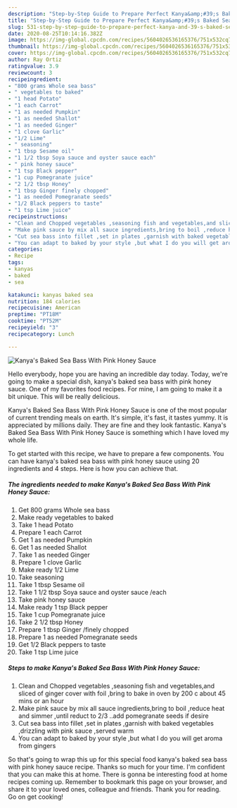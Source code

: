 ```yaml
---
description: "Step-by-Step Guide to Prepare Perfect Kanya&amp;#39;s Baked Sea Bass With Pink Honey Sauce"
title: "Step-by-Step Guide to Prepare Perfect Kanya&amp;#39;s Baked Sea Bass With Pink Honey Sauce"
slug: 531-step-by-step-guide-to-prepare-perfect-kanya-and-39-s-baked-sea-bass-with-pink-honey-sauce
date: 2020-08-25T10:14:16.382Z
image: https://img-global.cpcdn.com/recipes/5604026536165376/751x532cq70/kanyas-baked-sea-bass-with-pink-honey-sauce-recipe-main-photo.jpg
thumbnail: https://img-global.cpcdn.com/recipes/5604026536165376/751x532cq70/kanyas-baked-sea-bass-with-pink-honey-sauce-recipe-main-photo.jpg
cover: https://img-global.cpcdn.com/recipes/5604026536165376/751x532cq70/kanyas-baked-sea-bass-with-pink-honey-sauce-recipe-main-photo.jpg
author: Ray Ortiz
ratingvalue: 3.9
reviewcount: 3
recipeingredient:
- "800 grams Whole sea bass"
- " vegetables to baked"
- "1 head Potato"
- "1 each Carrot"
- "1 as needed Pumpkin"
- "1 as needed Shallot"
- "1 as needed Ginger"
- "1 clove Garlic"
- "1/2 Lime"
- " seasoning"
- "1 tbsp Sesame oil"
- "1 1/2 tbsp Soya sauce and oyster sauce each"
- " pink honey sauce"
- "1 tsp Black pepper"
- "1 cup Pomegranate juice"
- "2 1/2 tbsp Honey"
- "1 tbsp Ginger finely chopped"
- "1 as needed Pomegranate seeds"
- "1/2 Black peppers to taste"
- "1 tsp Lime juice"
recipeinstructions:
- "Clean and Chopped vegetables ,seasoning fish and vegetables,and sliced of ginger cover with foil ,bring to bake in  oven by 200 c about 45 mins or an hour"
- "Make pink sauce by mix all sauce ingredients,bring to boil ,reduce heat and simmer ,until reduct to 2/3 ..add pomegranate seeds if desire"
- "Cut sea bass into fillet ,set in plates ,garnish with baked vegetables ,drizzling with pink sauce ,served warm"
- "You can adapt to baked by your style ,but what I do you will get aroma from gingers"
categories:
- Recipe
tags:
- kanyas
- baked
- sea

katakunci: kanyas baked sea 
nutrition: 184 calories
recipecuisine: American
preptime: "PT18M"
cooktime: "PT52M"
recipeyield: "3"
recipecategory: Lunch

---
```



![Kanya&#39;s Baked Sea Bass With Pink Honey Sauce](https://img-global.cpcdn.com/recipes/5604026536165376/751x532cq70/kanyas-baked-sea-bass-with-pink-honey-sauce-recipe-main-photo.jpg)

Hello everybody, hope you are having an incredible day today. Today, we're going to make a special dish, kanya&#39;s baked sea bass with pink honey sauce. One of my favorites food recipes. For mine, I am going to make it a bit unique. This will be really delicious.

Kanya&#39;s Baked Sea Bass With Pink Honey Sauce is one of the most popular of current trending meals on earth. It's simple, it's fast, it tastes yummy. It is appreciated by millions daily. They are fine and they look fantastic. Kanya&#39;s Baked Sea Bass With Pink Honey Sauce is something which I have loved my whole life.




To get started with this recipe, we have to prepare a few components. You can have kanya&#39;s baked sea bass with pink honey sauce using 20 ingredients and 4 steps. Here is how you can achieve that.

<!--inarticleads1-->

##### The ingredients needed to make Kanya&#39;s Baked Sea Bass With Pink Honey Sauce:

1. Get 800 grams Whole sea bass
1. Make ready  vegetables to baked
1. Take 1 head Potato
1. Prepare 1 each Carrot
1. Get 1 as needed Pumpkin
1. Get 1 as needed Shallot
1. Take 1 as needed Ginger
1. Prepare 1 clove Garlic
1. Make ready 1/2 Lime
1. Take  seasoning
1. Take 1 tbsp Sesame oil
1. Take 1 1/2 tbsp Soya sauce and oyster sauce /each
1. Take  pink honey sauce
1. Make ready 1 tsp Black pepper
1. Take 1 cup Pomegranate juice
1. Take 2 1/2 tbsp Honey
1. Prepare 1 tbsp Ginger /finely chopped
1. Prepare 1 as needed Pomegranate seeds
1. Get 1/2 Black peppers to taste
1. Take 1 tsp Lime juice




<!--inarticleads2-->

##### Steps to make Kanya&#39;s Baked Sea Bass With Pink Honey Sauce:

1. Clean and Chopped vegetables ,seasoning fish and vegetables,and sliced of ginger cover with foil ,bring to bake in  oven by 200 c about 45 mins or an hour
1. Make pink sauce by mix all sauce ingredients,bring to boil ,reduce heat and simmer ,until reduct to 2/3 ..add pomegranate seeds if desire
1. Cut sea bass into fillet ,set in plates ,garnish with baked vegetables ,drizzling with pink sauce ,served warm
1. You can adapt to baked by your style ,but what I do you will get aroma from gingers




So that's going to wrap this up for this special food kanya&#39;s baked sea bass with pink honey sauce recipe. Thanks so much for your time. I'm confident that you can make this at home. There is gonna be interesting food at home recipes coming up. Remember to bookmark this page on your browser, and share it to your loved ones, colleague and friends. Thank you for reading. Go on get cooking!
